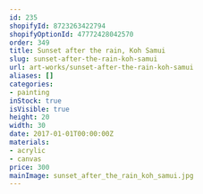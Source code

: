 ```yaml
---
id: 235
shopifyId: 8723263422794
shopifyOptionId: 47772428042570
order: 349
title: Sunset after the rain, Koh Samui
slug: sunset-after-the-rain-koh-samui
url: art-works/sunset-after-the-rain-koh-samui
aliases: []
categories:
- painting
inStock: true
isVisible: true
height: 20
width: 30
date: 2017-01-01T00:00:00Z
materials:
- acrylic
- canvas
price: 300
mainImage: sunset_after_the_rain_koh_samui.jpg
---
```

